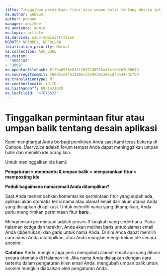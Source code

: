```yaml
---
title: Tinggalkan permintaan fitur atau umpan balik tentang desain aplikasi
ms.author: pebaum
author: pebaum
manager: mnirkhe
ms.audience: Admin
ms.topic: article
ms.service: o365-administration
ROBOTS: NOINDEX, NOFOLLOW
localization_priority: Normal
ms.collection: Adm_O365
ms.custom:
- "9001108"
- "3069"
ms.openlocfilehash: 6ff5a05f3e8f2f2637248915a4fefe92b7b086f9
ms.sourcegitcommit: c6692ce0fa1358ec3529e59ca0ecdfdea4cdc759
ms.translationtype: MT
ms.contentlocale: id-ID
ms.lasthandoff: 09/14/2020
ms.locfileid: "47676525"
---
```

# <a name="leave-a-feature-request-or-feedback-on-app-design"></a>Tinggalkan permintaan fitur atau umpan balik tentang desain aplikasi

Kami menghargai Anda berbagi pemikiran Anda saat kami terus bekerja di Outlook. *Uservoice* adalah forum tempat Anda dapat meninggalkan umpan balik dan memilih ide orang lain.  

Untuk meninggalkan ide kami: 

**Pengaturan > membantu & umpan balik > menyarankan fitur > memposting ide** 

**Peduli bagaimana nama/email Anda ditampilkan?**

Saat Anda menambahkan komentar ke permintaan fitur yang sudah ada, aplikasi akan otomatis terisi nama atau alamat email dari akun utama Anda yang disiapkan di aplikasi. Untuk memilih nama yang ditampilkan, Anda perlu mengirimkan permintaan fitur **baru** . 

Mengirimkan permintaan adalah proses 3 langkah yang sederhana. Pada halaman ketiga dan terakhir, Anda akan melihat baris untuk alamat email Anda (diperlukan) dan garis untuk nama Anda. Di sini Anda dapat memilih cara nama Anda ditampilkan, atau Anda mungkin mengirimkan ide secara anonim. 

**Catatan:** Anda mungkin juga perlu mengubah alamat email apa yang dihuni secara otomatis di Halaman ini. Jika nama Anda disiapkan dengan cara tertentu dalam pengaturan klien email Anda, mengubah umpan balik untuk anonim mungkin diabaikan oleh pengaturan Anda. 
